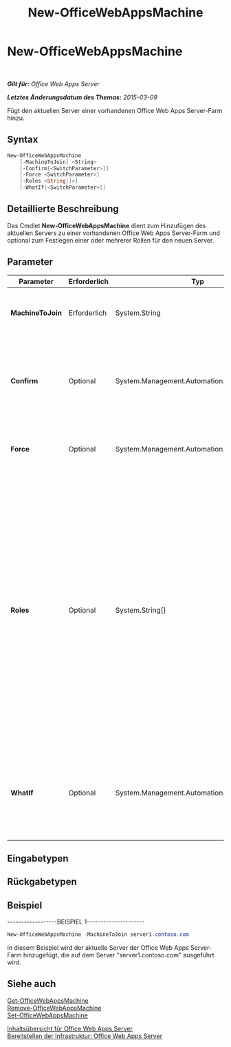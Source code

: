 ﻿---
title: New-OfficeWebAppsMachine
TOCTitle: New-OfficeWebAppsMachine
ms:assetid: b0385c4e-61fc-4607-a48c-64d8f4e80651
ms:mtpsurl: https://technet.microsoft.com/de-de/library/JJ219449(v=office.15)
ms:contentKeyID: 49633180
ms.date: 12/22/2017
mtps_version: v=office.15
ms.translationtype: HT
---

# New-OfficeWebAppsMachine

 

_**Gilt für:** Office Web Apps Server_

_**Letztes Änderungsdatum des Themas:** 2015-03-09_

Fügt den aktuellen Server einer vorhandenen Office Web Apps Server-Farm hinzu.

## Syntax

```PowerShell
New-OfficeWebAppsMachine 
    [-MachineToJoin] <String> 
    [-Confirm[<SwitchParameter>]] 
    [-Force <SwitchParameter>] 
    [-Roles <String[]>] 
    [-WhatIf[<SwitchParameter>]]
```

## Detaillierte Beschreibung

Das Cmdlet **New-OfficeWebAppsMachine** dient zum Hinzufügen des aktuellen Servers zu einer vorhandenen Office Web Apps Server-Farm und optional zum Festlegen einer oder mehrerer Rollen für den neuen Server.

## Parameter


<table>
<colgroup>
<col style="width: 25%" />
<col style="width: 25%" />
<col style="width: 25%" />
<col style="width: 25%" />
</colgroup>
<thead>
<tr class="header">
<th>Parameter</th>
<th>Erforderlich</th>
<th>Typ</th>
<th>Beschreibung</th>
</tr>
</thead>
<tbody>
<tr class="odd">
<td><p><strong>MachineToJoin</strong></p></td>
<td><p>Erforderlich</p></td>
<td><p>System.String</p></td>
<td><p>Gibt den Namen eines Servers an, der bereits zur Office Web Apps Server-Farm gehört.</p></td>
</tr>
<tr class="even">
<td><p><strong>Confirm</strong></p></td>
<td><p>Optional</p></td>
<td><p>System.Management.Automation.SwitchParameter</p></td>
<td><p>Fordert Sie vor der Ausführung eines Befehls zur Bestätigung auf. Um weitere Informationen zu erhalten, geben Sie den folgenden Befehl ein: <strong>get-help about_commonparameters</strong></p></td>
</tr>
<tr class="odd">
<td><p><strong>Force</strong></p></td>
<td><p>Optional</p></td>
<td><p>System.Management.Automation.SwitchParameter</p></td>
<td><p>Nimmt an, dass die Antwort auf alle Eingabeaufforderungen &quot;Ja&quot; ist.</p></td>
</tr>
<tr class="even">
<td><p><strong>Roles</strong></p></td>
<td><p>Optional</p></td>
<td><p>System.String[]</p></td>
<td><p>Gibt eine oder mehrere (durch Kommas getrennte) Serverrollen an, die dem neuen Server zugewiesen werden sollen. Werden keine Rollen angegeben, werden dem Server alle Rollen zugewiesen.</p>
<p>Es gibt folgende Rollentypen:</p>
<p><strong>FrontEnd</strong></p>
<p><strong>WordBackEnd</strong></p>
<p><strong>ExcelBackEnd</strong></p>
<p><strong>PowerPointBackEnd</strong></p>
<div class="alert">

> [!IMPORTANT]
> Ausdrücklich empfohlen wird, auf allen Servern in einer Office Web Apps Server-Farm alle Rollen auszuführen. Das Zuweisen von Rollen ist erst sinnvoll, wenn die Office Web Apps Server-Farm mindestens ca. 50&nbsp;Server enthält.


</div></td>
</tr>
<tr class="odd">
<td><p><strong>WhatIf</strong></p></td>
<td><p>Optional</p></td>
<td><p>System.Management.Automation.SwitchParameter</p></td>
<td><p>Zeigt eine Meldung an, die die Auswirkung des Befehls beschreibt, anstatt den Befehl auszuführen. Um weitere Informationen zu erhalten, geben Sie den folgenden Befehl ein: <strong>get-help about_commonparameters</strong></p></td>
</tr>
</tbody>
</table>


## Eingabetypen

## Rückgabetypen

## Beispiel

\------------------BEISPIEL 1---------------------

```PowerShell
New-OfficeWebAppsMachine -MachineToJoin server1.contoso.com
```

In diesem Beispiel wird der aktuelle Server der Office Web Apps Server-Farm hinzugefügt, die auf dem Server "server1.contoso.com" ausgeführt wird.

## Siehe auch


[Get-OfficeWebAppsMachine](get-officewebappsmachine.md)  
[Remove-OfficeWebAppsMachine](remove-officewebappsmachine.md)  
[Set-OfficeWebAppsMachine](set-officewebappsmachine.md)  


[Inhaltsübersicht für Office Web Apps Server](content-roadmap-for-office-web-apps-server.md)  
[Bereitstellen der Infrastruktur: Office Web Apps Server](deploy-the-infrastructure-office-web-apps-server.md)  
  

[](deploy-the-infrastructure-office-web-apps-server.md)

